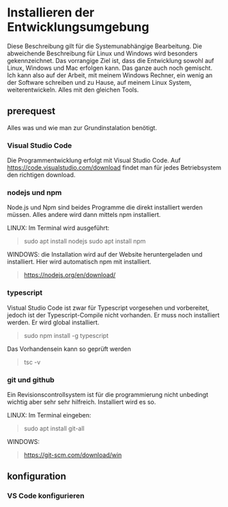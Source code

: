 # Installieren der Entwicklungsumgebung

Diese Beschreibung gilt für die Systemunabhängige Bearbeitung. Die abweichende Beschreibung für Linux und Windows wird besonders gekennzeichnet. Das vorrangige Ziel ist, dass die Entwicklung sowohl auf Linux, Windows und Mac erfolgen kann. Das ganze auch noch gemischt. Ich kann also auf der Arbeit, mit meinem Windows Rechner, ein wenig an der Software schreiben und zu Hause, auf meinem Linux System, weiterentwickeln. Alles mit den gleichen Tools.

## prerequest

Alles was und wie man zur Grundinstalation benötigt.

### Visual Studio Code
Die Programmentwicklung erfolgt mit Visual Studio Code. Auf https://code.visualstudio.com/download findet man für jedes Betriebsystem den richtigen download.

### nodejs und npm
Node.js und Npm sind beides Programme die direkt installiert werden müssen. Alles andere wird dann mittels npm installiert.

LINUX: 
Im Terminal wird ausgeführt: 
> sudo apt install nodejs 
> sudo apt install npm

WINDOWS:
die Installation wird auf der Website heruntergeladen und installiert. Hier wird automatisch npm mit installiert.
> https://nodejs.org/en/download/

### typescript
Vistual Studio Code ist zwar für Typescript vorgesehen und vorbereitet, jedoch ist der Typescript-Compile nicht vorhanden. Er muss noch installiert werden. Er wird global installiert.
> sudo npm install -g typescript

Das Vorhandensein kann so geprüft werden
> tsc -v

### git und github
Ein Revisionscontrollsystem ist für die programmierung nicht unbedingt wichtig aber sehr sehr hilfreich. Installiert wird es so.

LINUX:
Im Terminal eingeben:
> sudo apt install git-all

WINDOWS:
> https://git-scm.com/download/win


## konfiguration

### VS Code konfigurieren
